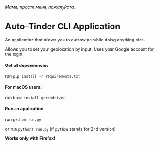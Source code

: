 *Мама, прости меня, пожалуйста.*

# Auto-Tinder CLI Application
An application that allows you to autoswipe while doing anything else.

Allows you to set your geolocation by input. 
Uses your Google account for the login.

#### Get all dependencies
run `pip install -r requirements.txt`

#### For macOS users:
run `brew install geckodriver`

#### Run an application
run `python run.py`

or run `python3 run.py` (if `python` stands for 2nd version)

**Works only with Firefox!**
